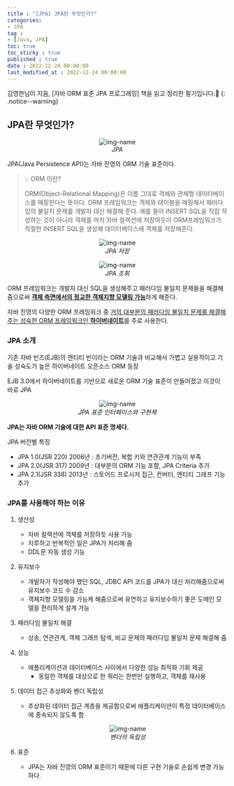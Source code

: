 ```yaml
---
title : "[JPA] JPA란 무엇인가?"
categories:
- JPA
tag :
- [Java, JPA]
toc: true
toc_sticky : true
published : true
date : 2022-12-24 00:00:00
last_modified_at : 2022-12-24 00:00:00
---
```






김영한님이 지음, [자바 ORM 표준 JPA 프로그래밍] 책을 읽고 정리한 필기입니다.📢
{: .notice--warning}



## JPA란 무엇인가?

<p align="center">
  <img alt="img-name" src="https://user-images.githubusercontent.com/13410737/209441426-bff0d8a4-ca75-4e99-bc6c-11fc1aa8fb5a.png">
  <br>
    <em>JPA</em>
</p>

JPA(Java Persistence API)는 자바 진영의 ORM 기술 표준이다.

> 💡 ORM 이란?
>
> ORM(Object-Relational Mapping)은 이름 그대로 객체와 관체형 데이터베이스를 매핑한다는 뜻이다. ORM 프레임워크는 객체와 테이블을 매핑해서 패러다임의 불일치 문제를 개발자 대신 해결해 준다. 예를 들어 INSERT SQL을 직접 작성하는 것이 아니라 객체를 마치 자바 컬렉션에 저장하듯이 ORM프레임워크가 적절한 INSERT SQL을 생성해 데이터베이스에 객체를 저장해준다.



<p align="center">
  <img alt="img-name" src="https://user-images.githubusercontent.com/13410737/209441903-529569af-8516-4e21-9d80-654ab26b0994.png">
  <br>
    <em>JPA 저장</em>
</p>

<p align="center">
  <img alt="img-name" src="https://user-images.githubusercontent.com/13410737/209441825-02ab6353-180e-43d6-a15b-37c3657e67a4.png">
  <br>
    <em>JPA 조회</em>
</p>

ORM 프레임워크는 개발자 대신 SQL을 생성해주고 패러다임 불일치 문제들을 해결해줌으로써 <u>**객체 측면에서의 정교한 객체지향 모델링 가능**</u>하게 해준다.

자바 진영의 다양한 ORM 프레임워크 중 <u>거의 대부분의 패러다임 불일치 문제를 해결해주는 성숙한 ORM 프레임워크인 **하이버네이트**</u>를 주로 사용한다.



### JPA 소개

기존 자바 빈즈(EJB)의 엔티티 빈이라는 ORM 기술과 비교해서 가볍고 실용적이고 기술 성숙도가 높은 하이버네이트 오픈소스 ORM 등장

EJB 3.0에서 하이버네이트를 기반으로 새로운 ORM 기술 표준이 만들어졌고 이것이 바로 JPA

<p align="center">
  <img alt="img-name" src="https://user-images.githubusercontent.com/13410737/209442407-d5024cce-60c1-4532-a893-28db7649407c.png">
  <br>
    <em>JPA 표준 인터페이스와 구현체</em>
</p>

**JPA는 자바 ORM 기술에 대한 API 표준 명세다.** 

JPA 버전별 특징

- JPA 1.0(JSR 220) 2006년 : 초기버전, 복합 키와 연관관계 기능이 부족
- JPA 2.0(JSR 317) 2009년 : 대부분의 ORM 기능 포함, JPA Criteria 추가
- JPA 2.1(JSR 338) 2013년 : 스토어드 프로시저 접근, 컨버터, 엔티티 그래프 기능 추가



### JPA를 사용해야 하는 이유

1. 생산성

    - 자바 컬렉션에 객체를 저장하듯 사용 가능
    - 지루하고 반복적인 일은 JPA가 처리해 줌
    - DDL문 자동 생성 기능

2. 유지보수

    - 개발자가 작성해야 했던 SQL, JDBC API 코드를 JPA가 대신 처리해줌으로써 유지보수 코드 수 감소
    - 객체지향 모델링을 가능케 해줌으로써 유연하고 유지보수하기 좋은 도메인 모델을 편리하게 설계 가능

3. 패러다임 불일치 해결

    - 상송, 연관관계, 객체 그래프 탐색, 비교 문제의 패러다임 불일치 문제 해결해 줌

4. 성능

    - 애플리케이션과 데이터베이스 사이에서 다양한 성능 최적화 기회 제공
        - 동일한 객체를 대상으로 한 쿼리는 한번만 실행하고, 객체를 재사용

5. 데이터 접근 추상화와 벤더 독립성

    - 추상화된 데이터 접근 계층을 제공함으로써 애플리케이션이 특정 데이터베이스에 종속되지 않도록 함

        <p align="center">
          <img alt="img-name" src="https://user-images.githubusercontent.com/13410737/209442854-4ec219f8-7d66-4eec-bd37-2501651326b1.png">
          <br>
            <em>벤더의 독립성</em>
        </p>

        

6. 표준

    - JPA는 자바 진영의 ORM 표준이기 때문에 다른 구현 기술로 손쉽게 변경 가능하다.
